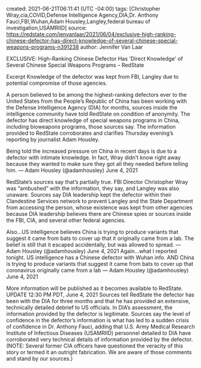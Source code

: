 
created: 2021-06-21T06:11:41 (UTC -04:00)
tags: [Christopher Wray,cia,COVID,Defense Intelligence Agency,DIA,Dr. Anthony Fauci,FBI,Wuhan,Adam Housley,Langley,federal bureau of investigation,USAMRIID]
source: https://redstate.com/jenvanlaar/2021/06/04/exclusive-high-ranking-chinese-defector-has-direct-knowledge-of-several-chinese-special-weapons-programs-n391238
author: Jennifer Van Laar

EXCLUSIVE: High-Ranking Chinese Defector Has 'Direct Knowledge' of Several Chinese Special Weapons Programs – RedState

Excerpt
Knowledge of the defector was kept from FBI, Langley due to potential compromise of those agencies.


A person believed to be among the highest-ranking defectors ever to the United States from the People’s Republic of China has been working with the Defense Intelligence Agency (DIA) for months, sources inside the intelligence community have told RedState on condition of anonymity. The defector has direct knowledge of special weapons programs in China, including bioweapons programs, those sources say.
The information provided to RedState corroborates and clarifies Thursday evening’s reporting by journalist Adam Housley.

Being told the increased pressure on China in recent days is due to a defector with intimate knowledge. In fact, Wray didn’t know right away because they wanted to make sure they got all they needed before telling him.
— Adam Housley (@adamhousley) June 4, 2021

RedState’s sources say that’s partially true. FBI Director Christopher Wray was “ambushed” with the information, they say, and Langley was also unaware. Sources say DIA leadership kept the defector within their Clandestine Services network to prevent Langley and the State Department from accessing the person, whose existence was kept from other agencies because DIA leadership believes there are Chinese spies or sources inside the FBI, CIA, and several other federal agencies.

Also…US intelligence believes China is trying to produce variants that suggest it came from bats to cover up that it originally came from a lab. The belief is still that it escaped accidentally, but was allowed to spread.
— Adam Housley (@adamhousley) June 4, 2021
Again…what I reported tonight. US intelligence has a Chinese defector with Wuhan info. AND China is trying to produce variants that suggest it came from bats to cover up that coronavirus originally came from a lab
— Adam Housley (@adamhousley) June 4, 2021

More information will be published as it becomes available to RedState.
UPDATE 12:30 PM PDT, June 4, 2021
Sources tell RedState the defector has been with the DIA for three months and that he has provided an extensive, technically detailed debrief to US officials. In DIA’s assessment, the information provided by the defector is legitimate. Sources say the level of confidence in the defector’s information is what has led to a sudden crisis of confidence in Dr. Anthony Fauci, adding that U.S. Army Medical Research Institute of Infectious Diseases (USAMRIID) personnel detailed to DIA have corroborated very technical details of information provided by the defector.
(NOTE: Several former CIA officers have questioned the veracity of this story or termed it an outright fabrication. We are aware of those comments and stand by our sources.)